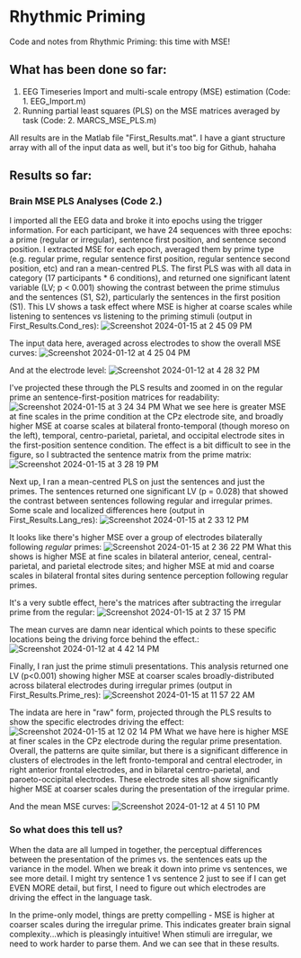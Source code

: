 # Rhythmic Priming
Code and notes from Rhythmic Priming: this time with MSE!

## What has been done so far:
1. EEG Timeseries Import and multi-scale entropy (MSE) estimation (Code: 1. EEG_Import.m)
2. Running partial least squares (PLS) on the MSE matrices averaged by task (Code: 2. MARCS_MSE_PLS.m)

All results are in the Matlab file "First_Results.mat". I have a giant structure array with all of the input data as well, but it's too big for Github, hahaha

## Results so far:
### Brain MSE PLS Analyses (Code 2.)
I imported all the EEG data and broke it into epochs using the trigger information. For each participant, we have 24 sequences with three epochs: a prime (regular or irregular), sentence first position, and sentence second position. I extracted MSE for each epoch, averaged them by prime type (e.g. regular prime, regular sentence first position, regular sentence second position, etc) and ran a mean-centred PLS. The first PLS was with all data in category (17 participants * 6 conditions), and returned one significant latent variable (LV; p < 0.001) showing the contrast between the prime stimulus and the sentences (S1, S2), particularly the sentences in the first position (S1). This LV shows a task effect where MSE is higher at coarse scales while listening to sentences vs listening to the priming stimuli (output in First_Results.Cond_res):
![Screenshot 2024-01-15 at 2 45 09 PM](https://github.com/fabsarah/Rhythmic-Priming/assets/31863074/02147fd9-a1a9-45ad-939b-f3c593ab866f)

The input data here, averaged across electrodes to show the overall MSE curves:
![Screenshot 2024-01-12 at 4 25 04 PM](https://github.com/fabsarah/Passive-Listening/assets/31863074/d5ea4bbb-7995-4fc8-b427-ffa8ef95f838)

And at the electrode level:
![Screenshot 2024-01-12 at 4 28 32 PM](https://github.com/fabsarah/Passive-Listening/assets/31863074/cddccbed-ff1d-4823-aca9-cf0c2e0c3937)

I've projected these through the PLS results and zoomed in on the regular prime an sentence-first-position matrices for readability:
![Screenshot 2024-01-15 at 3 24 34 PM](https://github.com/fabsarah/Rhythmic-Priming/assets/31863074/0b8e8b46-25ad-4bed-befc-9aac19b2004f)
What we see here is greater MSE at fine scales in the prime condition at the CPz electrode site, and broadly higher MSE at coarse scales at bilateral fronto-temporal (though moreso on the left), temporal, centro-parietal, parietal, and occipital electrode sites in the first-position sentence condition. The effect is a bit difficult to see in the figure, so I subtracted the sentence matrix from the prime matrix:
![Screenshot 2024-01-15 at 3 28 19 PM](https://github.com/fabsarah/Rhythmic-Priming/assets/31863074/76426b94-19a6-4c50-88c8-256ddd1e64e6)

Next up, I ran a mean-centred PLS on just the sentences and just the primes. The sentences returned one significant LV (p = 0.028) that showed the contrast between sentences following regular and irregular primes. Some scale and localized differences here (output in First_Results.Lang_res):
![Screenshot 2024-01-15 at 2 33 12 PM](https://github.com/fabsarah/Rhythmic-Priming/assets/31863074/57322e78-386a-4ccc-aa34-0c698c50fcc4)

It looks like there's higher MSE over a group of electrodes bilaterally following *regular* primes:
![Screenshot 2024-01-15 at 2 36 22 PM](https://github.com/fabsarah/Rhythmic-Priming/assets/31863074/5a100a87-bede-48e6-8c0c-e17f3182a240)
What this shows is higher MSE at fine scales in bilateral anterior, ceneal, central-parietal, and parietal electrode sites; and higher MSE at mid and coarse scales in bilateral frontal sites during sentence perception following regular primes. 

It's a very subtle effect, here's the matrices after subtracting the irregular prime from the regular:
![Screenshot 2024-01-15 at 2 37 15 PM](https://github.com/fabsarah/Rhythmic-Priming/assets/31863074/9a78f7b3-07c1-47c6-967c-544033256463)

The mean curves are damn near identical which points to these specific locations being the driving force behind the effect.:
![Screenshot 2024-01-12 at 4 42 14 PM](https://github.com/fabsarah/Passive-Listening/assets/31863074/6814958f-cd87-403e-bb52-0a2b60e8a52b)

Finally, I ran just the prime stimuli presentations. This analysis returned one LV (p<0.001) showing higher MSE at coarser scales broadly-distributed across bilateral electrodes during irregular primes (output in First_Results.Prime_res):
![Screenshot 2024-01-15 at 11 57 22 AM](https://github.com/fabsarah/Rhythmic-Priming/assets/31863074/131babd2-f9b3-4e80-9df3-f7cd26640c6e)

The indata are here in "raw" form, projected through the PLS results to show the specific electrodes driving the effect:
![Screenshot 2024-01-15 at 12 02 14 PM](https://github.com/fabsarah/Rhythmic-Priming/assets/31863074/f9d64f01-6bc7-48c4-8f67-7578d9bbdcae)
What we have here is higher MSE at finer scales in the CPz electrode during the regular prime presentation. Overall, the patterns are quite similar, but there is a significant difference in clusters of electrodes in the left fronto-temporal and central electroder, in right anterior frontal electrodes, and in bilaretal centro-parietal, and paroeto-occipital electrodes. These electrode sites all show significantly higher MSE at coarser scales during the presentation of the irregular prime. 

And the mean MSE curves:
![Screenshot 2024-01-12 at 4 51 10 PM](https://github.com/fabsarah/Passive-Listening/assets/31863074/981225c5-0cbd-4a6c-9ec9-2573034e806d)

### So what does this tell us?
When the data are all lumped in together, the perceptual differences between the presentation of the primes vs. the sentences eats up the variance in the model. When we break it down into prime vs sentences, we see more detail. I might try sentence 1 vs sentence 2 just to see if I can get EVEN MORE detail, but first, I need to figure out which electrodes are driving the effect in the language task.

In the prime-only model, things are pretty compelling - MSE is higher at coarser scales during the irregular prime. This indicates greater brain signal complexity...which is pleasingly intuitive! When stimuli are irregular, we need to work harder to parse them. And we can see that in these results. 

